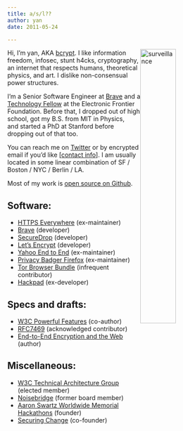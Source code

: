 ```yaml
---
title: a/s/l??
author: yan
date: 2011-05-24

---
```

[<img class="wp-image-592 alignright" src="https://zyan.scripts.mit.edu/blog/wp-content/uploads/2013/05/surveillance-576x1024.jpg" alt="surveillance" style="width:40%; display:flex; float: right;" srcset="https://zyan.scripts.mit.edu/blog/wp-content/uploads/2013/05/surveillance-576x1024.jpg 576w, https://zyan.scripts.mit.edu/blog/wp-content/uploads/2013/05/surveillance-169x300.jpg 169w, https://zyan.scripts.mit.edu/blog/wp-content/uploads/2013/05/surveillance.jpg 585w" sizes="(max-width: 282px) 100vw, 282px" />][1]
Hi, I&#8217;m yan, AKA [bcrypt][2]. I like information freedom, infosec, stunt h4cks, cryptography, an internet that respects humans, theoretical physics, and art. I dislike non-consensual power structures.


I&#8217;m a Senior Software Engineer at [Brave][3] and a [Technology Fellow][4] at the Electronic Frontier Foundation. Before that, I dropped out of high school, got my B.S. from MIT in Physics, and started a PhD at Stanford before dropping out of that too.

You can reach me on [Twitter][2] or by encrypted email if you&#8217;d like [[contact info][5]]. I am usually located in some linear combination of SF / Boston / NYC / Berlin / LA.

Most of my work is <a href="https://github.com/diracdeltas" target="_blank">open source on Github</a>.

## Software:
  <ul>
    <li>
      <a href="https://eff.org/https-everywhere">HTTPS Everywhere</a> (ex-maintainer)
    </li>
    <li>
      <a href="https://github.com/brave/browser-laptop">Brave</a> (developer)
    </li>
    <li>
      <a href="https://pressfreedomfoundation.org/securedrop">SecureDrop</a> (developer)
    </li>
    <li>
      <a href="https://letsencrypt.org/" target="_blank">Let’s Encrypt</a> (developer)
    </li>
    <li>
      <a href="https://github.com/yahoo/end-to-end" target="_blank">Yahoo End to End</a> (ex-maintainer)
    </li>
    <li>
      <a href="https://github.com/efforg/privacybadgerfirefox">Privacy Badger Firefox</a> (ex-maintainer)
    </li>
    <li>
      <a href="https://torproject.org/">Tor Browser Bundle</a> (infrequent contributor)
    </li>
    <li>
      <a href="https://hackpad.com/">Hackpad</a> (ex-developer)
    </li>
  </ul>

## Specs and drafts:
  <ul>
    <li>
      <a href="http://www.w3.org/TR/powerful-features/">W3C Powerful Features</a> (co-author)
    </li>
    <li>
      <a href="https://tools.ietf.org/html/rfc7469">RFC7469</a> (acknowledged contributor)
    </li>
    <li>
      <a href="http://www.w3.org/2001/tag/doc/encryption-finding/">End-to-End Encryption and the Web</a> (author)
    </li>
  </ul>

## Miscellaneous:
  <ul>
    <li>
      <a href="http://www.w3.org/2001/tag/">W3C Technical Architecture Group</a> (elected member)
    </li>
    <li>
      <a href="https://noisebridge.net/">Noisebridge</a> (former board member)
    </li>
    <li>
      <a href="http://aaronswartzhackathon.org/">Aaron Swartz Worldwide Memorial Hackathons</a> (founder)
    </li>
    <li>
      <a href="https://securingchange.org/">Securing Change</a> (co-founder)
    </li>
  </ul>

 [1]: https://zyan.scripts.mit.edu/blog/wp-content/uploads/2013/05/surveillance.jpg
 [2]: https://twitter.com/bcrypt
 [3]: https://brave.com
 [4]: https://www.eff.org/about/staff/yan-zhu-0
 [5]: http://web.mit.edu/zyan/www/zyan.txt
